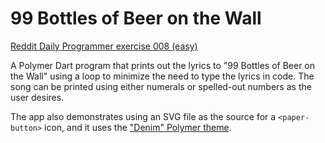 99 Bottles of Beer on the Wall
======

[Reddit Daily Programmer exercise 008 (easy)](http://www.reddit.com/r/dailyprogrammer/comments/pserp/2162012_challenge_8_easy/)

A Polymer Dart program that prints out the lyrics to "99 Bottles of Beer on the Wall" using a loop to minimize the need to type the lyrics in code. The song can be printed using either numerals or spelled-out numbers as the user desires.

The app also demonstrates using an SVG file as the source for a `<paper-button>` icon, and it uses the ["Denim" Polymer theme](https://polymerthemes.com/denim/).